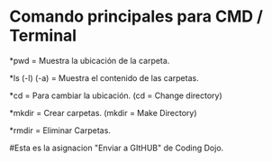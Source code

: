 # Comando principales para CMD / Terminal

*pwd = Muestra la ubicación de la carpeta.

*ls (-l) (-a) = Muestra el contenido de las carpetas.

*cd = Para cambiar la ubicación. (cd = Change directory)

*mkdir = Crear carpetas. (mkdir = Make Directory)

*rmdir = Eliminar Carpetas. 



#Esta es la asignacion "Enviar a GItHUB" de Coding Dojo.
